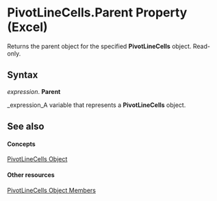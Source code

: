 
# PivotLineCells.Parent Property (Excel)

Returns the parent object for the specified  **PivotLineCells** object. Read-only.


## Syntax

 _expression_. **Parent**

 _expression_A variable that represents a  **PivotLineCells** object.


## See also


#### Concepts


 [PivotLineCells Object](cfa51fcd-3384-4c75-3ae9-4a2c1d92a489.md)
#### Other resources


 [PivotLineCells Object Members](77db0767-34ff-6bb4-25e2-8a9361afe7f6.md)
